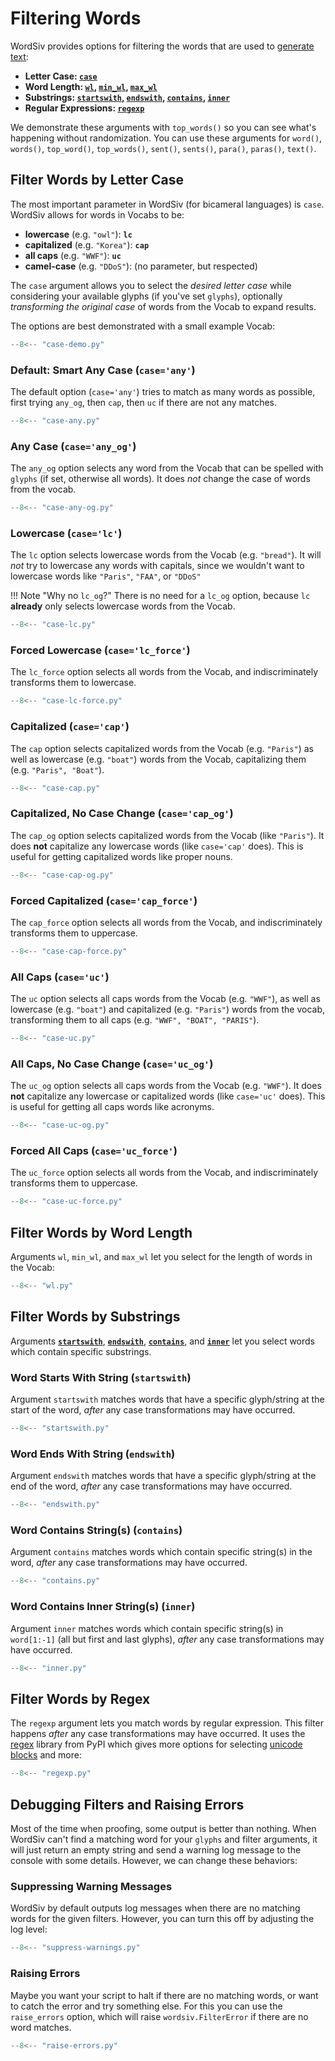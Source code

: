 # Filtering Words

WordSiv provides options for filtering the words that are used
to [generate text](../generating-text):

- **Letter Case: [`case`](#filter-words-by-letter-case)**
- **Word Length: [`wl`](#filter-words-by-word-length), [`min_wl`](#filter-words-by-word-length), [`max_wl`](#filter-words-by-word-length)**
- **Substrings: [`startswith`](#word-starts-with-string-startswith), [`endswith`](#word-ends-with-string-endswith), [`contains`](#word-contains-strings-contains), [`inner`](#word-contains-inner-strings-inner)**
- **Regular Expressions: [`regexp`](#filter-words-by-regex)**

We demonstrate these arguments with `top_words()` so you can see what's
happening without randomization. You can use these arguments for `word()`,
`words()`, `top_word()`, `top_words()`, `sent()`, `sents()`, `para()`,
`paras()`, `text()`.


## Filter Words by Letter Case

The most important parameter in WordSiv (for bicameral languages) is `case`.
WordSiv allows for words in Vocabs to be:

- **lowercase** (e.g. `"owl"`): **`lc`**
- **capitalized** (e.g. `"Korea"`): **`cap`**
- **all caps** (e.g. `"WWF"`): **`uc`**
- **camel-case** (e.g. `"DDoS"`): (no parameter, but respected)

The `case` argument allows you to select the *desired letter case* while
considering your available glyphs (if you've set `glyphs`), optionally
*transforming the original case* of words from the Vocab to expand results.

The options are best demonstrated with a small example Vocab:
```python
--8<-- "case-demo.py"
```

### Default: Smart Any Case (`case='any'`)

The default option (`case='any'`) tries to match as many words as possible,
first trying `any_og`, then `cap`, then `uc` if there are not any matches.

```python
--8<-- "case-any.py"
```

### Any Case (`case='any_og'`)

The `any_og` option selects any word from the Vocab that can be spelled with
`glyphs` (if set, otherwise all words). It does *not* change the case of words
from the vocab.

```python
--8<-- "case-any-og.py"
```

### Lowercase (`case='lc'`)

The `lc` option selects lowercase words from the Vocab (e.g. `"bread"`). It will
*not* try to lowercase any words with capitals, since we wouldn't want to
lowercase words like `"Paris"`, `"FAA"`, or `"DDoS"`

!!! Note "Why no `lc_og`?"
    There is no need for a `lc_og` option, because `lc` **already** only selects
    lowercase words from the Vocab.
```python
--8<-- "case-lc.py"
```

### Forced Lowercase (`case='lc_force'`)

The `lc_force` option selects all words from the Vocab, and indiscriminately
transforms them to lowercase.

```python
--8<-- "case-lc-force.py"
```

### Capitalized (`case='cap'`)

The `cap` option selects capitalized words from the Vocab (e.g. `"Paris"`) as
well as lowercase (e.g. `"boat"`) words from the Vocab, capitalizing them
(e.g. `"Paris", "Boat"`).

```python
--8<-- "case-cap.py"
```

### Capitalized, No Case Change  (`case='cap_og'`)

The `cap_og` option selects capitalized words from the Vocab (like `"Paris"`).
It does **not** capitalize any lowercase words (like `case='cap'` does). This is
useful for getting capitalized words like proper nouns.

```python
--8<-- "case-cap-og.py"
```

### Forced Capitalized (`case='cap_force'`)

The `cap_force` option selects all words from the Vocab, and indiscriminately
transforms them to uppercase.

```python
--8<-- "case-cap-force.py"
```

### All Caps (`case='uc'`)

The `uc` option selects all caps words from the Vocab (e.g. `"WWF"`), as well as
lowercase (e.g. `"boat"`) and capitalized (e.g. `"Paris"`) words from the
vocab, transforming them to all caps (e.g. `"WWF", "BOAT", "PARIS"`).

```python
--8<-- "case-uc.py"
```

### All Caps, No Case Change (`case='uc_og'`)

The `uc_og` option selects all caps words from the Vocab (e.g. `"WWF"`). It
does **not** capitalize any lowercase or capitalized words (like `case='uc'`
does). This is useful for getting all caps words like acronyms.

```python
--8<-- "case-uc-og.py"
```

### Forced All Caps (`case='uc_force'`)

The `uc_force` option selects all words from the Vocab, and indiscriminately
transforms them to uppercase.

```python
--8<-- "case-uc-force.py"
```

## Filter Words by Word Length

Arguments `wl`, `min_wl`, and `max_wl` let you select for the length of words in
the Vocab:

```python
--8<-- "wl.py"
```

## Filter Words by Substrings

Arguments **[`startswith`](#word-starts-with-string-startswith)**, **[`endswith`](#word-ends-with-string-endswith)**, **[`contains`](#word-contains-strings-contains)**, and **[`inner`](#word-contains-inner-strings-inner)** let you select words which contain specific substrings.

### Word Starts With String (`startswith`)

Argument `startswith` matches words that have a specific glyph/string at the
start of the word, *after* any case transformations may have occurred.

```python
--8<-- "startswith.py"
```

### Word Ends With String (`endswith`)

Argument `endswith` matches words that have a specific glyph/string at the
end of the word, *after* any case transformations may have occurred.

```python
--8<-- "endswith.py"
```

### Word Contains String(s) (`contains`)

Argument `contains` matches words which contain specific string(s) in the word,
*after* any case transformations may have occurred.

```python
--8<-- "contains.py"
```

### Word Contains Inner String(s) (`inner`)
Argument `inner` matches words which contain specific string(s) in `word[1:-1]` (all
but first and last glyphs), *after* any case transformations may have occurred.

```python
--8<-- "inner.py"
```

## Filter Words by Regex
The `regexp` argument lets you match words by regular expression. This filter
happens *after* any case transformations may have occurred. It uses the
[regex](https://pypi.org/project/regex/) library from PyPI which gives more
options for selecting
[unicode blocks](https://www.regular-expressions.info/unicode.html) and more:

```python
--8<-- "regexp.py"
```

## Debugging Filters and Raising Errors

Most of the time when proofing, some output is better than nothing. When WordSiv
can't find a matching word for your `glyphs` and filter arguments, it will just
return an empty string and send a warning log message to the console with some
details. However, we can change these behaviors:

### Suppressing Warning Messages
WordSiv by default outputs log messages when there are no matching words for
the given filters. However, you can turn this off by adjusting the log level:

```python
--8<-- "suppress-warnings.py"
```

### Raising Errors

Maybe you want your script to halt if there are no matching words, or want to
catch the error and try something else. For this you can use the `raise_errors`
option, which will raise `wordsiv.FilterError` if there are no word matches.

```python
--8<-- "raise-errors.py"
```
